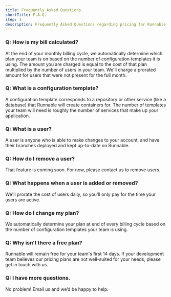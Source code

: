 ```yaml
---
title: Frequently Asked Questions
shortTitle: F.A.Q.
step: 1
description: Frequently Asked Questions regarding pricing for Runnable
---
```


### Q: How is my bill calculated?
At the end of your monthly billing cycle, we automatically determine which plan your team is on based on the number of configuration templates it is using. The amount you are charged is equal to the cost of that plan multiplied by the number of users in your team. We'll charge a prorated amount for users that were not present for the full month.
 
### Q: What is a configuration template?
A configuration template corresponds to a repository or other service (like a database) that Runnable will create containers for. The number of templates your team will need is roughly the number of services that make up your application.
 
### Q: What is a user?
A user is anyone who is able to make changes to your account, and have their branches deployed and kept up-to-date on Runnable.
 
### Q: How do I remove a user?
That feature is coming soon. For now, please contact us to remove users.
 
### Q: What happens when a user is added or removed?
We'll prorate the cost of users daily, so you'll only pay for the time your users are active.
 
### Q: How do I change my plan?
We automatically determine your plan at end of every billing cycle based on the number of configuration templates your team is using.
 
### Q: Why isn’t there a free plan?
Runnable will remain free for your team's first 14 days. If your development team believes our pricing plans are not well-suited for your needs, please get in touch with us.
 
### Q: I have more questions.
No problem! Email us and we’d be happy to help.
